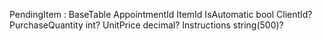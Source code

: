 PendingItem : BaseTable
AppointmentId
ItemId
IsAutomatic bool
ClientId?
PurchaseQuantity int?
UnitPrice decimal?
Instructions string(500)?
